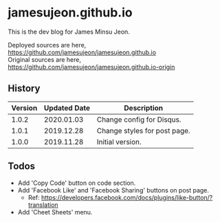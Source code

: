 # jamesujeon.github.io

This is the dev blog for James Minsu Jeon.

Deployed sources are here, https://github.com/jamesujeon/jamesujeon.github.io  
Original sources are here, https://github.com/jamesujeon/jamesujeon.github.io-origin

## History

| Version | Updated Date | Description                  |
| ------- | ------------ | ---------------------------- |
| 1.0.2   | 2020.01.03   | Change config for Disqus.    |
| 1.0.1   | 2019.12.28   | Change styles for post page. |
| 1.0.0   | 2019.11.28   | Initial version.             |

## Todos

- Add 'Copy Code' button on code section.
- Add 'Facebook Like' and 'Facebook Sharing' buttons on post page.
  - Ref: https://developers.facebook.com/docs/plugins/like-button/?translation
- Add 'Cheet Sheets' menu.
